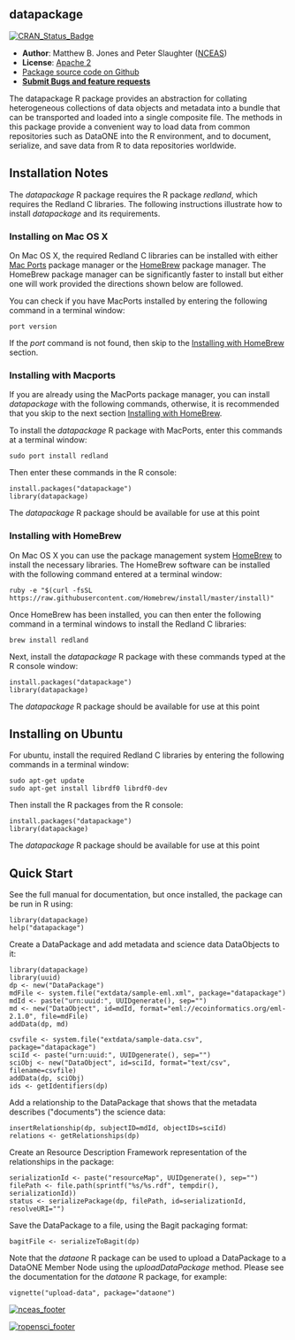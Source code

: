 ## datapackage
[![CRAN_Status_Badge](http://www.r-pkg.org/badges/version/datapackage)](http://cran.r-project.org/web/packages/datapackage)

- **Author**: Matthew B. Jones and Peter Slaughter ([NCEAS](http://www.nceas.ucsb.edu))
- **License**: [Apache 2](http://opensource.org/licenses/Apache-2.0)
- [Package source code on Github](https://github.com/ropensci/datapackage)
- [**Submit Bugs and feature requests**](https://github.com/ropensci/datapackage/issues)

The datapackage R package provides an abstraction for collating 
heterogeneous collections of data objects and metadata into a bundle that can 
be transported and loaded into a single composite file.  The methods in 
this package provide a convenient way to load data from common repositories 
such as DataONE into the R environment, and to document, serialize, and save 
data from R to data repositories worldwide.

## Installation Notes 

The *datapackage* R package requires the R package *redland*,  which requires the Redland C libraries. 
The following instructions illustrate how to install *datapackage* and its requirements.

### Installing on Mac OS X

On Mac OS X, the required Redland C libraries can be installed with either [Mac Ports](https://www.macports.org) package manager
or the [HomeBrew](http://brew.sh) package manager. The HomeBrew package manager can be significantly faster to install
but either one will work provided the directions shown below are followed.

You can check if you have MacPorts installed by entering the following command in a terminal window:

```
port version
```

If the *port* command is not found, then skip to the [Installing with HomeBrew](#homebrew) section.

### Installing with Macports
If you are already using the MacPorts package manager, you can install *datapackage* with the following commands, 
otherwise, it is recommended that you skip to the next section [Installing with HomeBrew](#homebrew). 

To install the *datapackage* R package with MacPorts, enter this commands at a terminal window:
```
sudo port install redland
```

Then enter these commands in the R console:
```
install.packages("datapackage")
library(datapackage)
```

The *datapackage* R package should be available for use at this point

### <a id="homebrew"></a>Installing with HomeBrew
On Mac OS X you can use the package management system [HomeBrew](http://brew.sh) to install the 
necessary libraries. The HomeBrew software can be installed with the following command entered at a terminal window:

```
ruby -e "$(curl -fsSL https://raw.githubusercontent.com/Homebrew/install/master/install)"
```

Once HomeBrew has been installed, you can then enter the following command in a terminal windows to install the Redland C libraries:

```
brew install redland
```

Next, install the *datapackage* R package with these commands typed at the R console window:

```
install.packages("datapackage")
library(datapackage)
```
 
The *datapackage* R package should be available for use at this point

## Installing on Ubuntu

For ubuntu, install the required Redland C libraries by entering the following commands 
in a terminal window:

```
sudo apt-get update
sudo apt-get install librdf0 librdf0-dev
```

Then install the R packages from the R console:

```
install.packages("datapackage")
library(datapackage)
```

The *datapackage* R package should be available for use at this point

## Quick Start

See the full manual for documentation, but once installed, the package can be run in R using:

```
library(datapackage)
help("datapackage")
```

Create a DataPackage and add metadata and science data DataObjects to it:

```
library(datapackage)
library(uuid)
dp <- new("DataPackage")
mdFile <- system.file("extdata/sample-eml.xml", package="datapackage")
mdId <- paste("urn:uuid:", UUIDgenerate(), sep="")
md <- new("DataObject", id=mdId, format="eml://ecoinformatics.org/eml-2.1.0", file=mdFile)
addData(dp, md)

csvfile <- system.file("extdata/sample-data.csv", package="datapackage")
sciId <- paste("urn:uuid:", UUIDgenerate(), sep="")
sciObj <- new("DataObject", id=sciId, format="text/csv", filename=csvfile)
addData(dp, sciObj)
ids <- getIdentifiers(dp)
```

Add a relationship to the DataPackage that shows that the metadata describes ("documents") the science data:

```
insertRelationship(dp, subjectID=mdId, objectIDs=sciId)
relations <- getRelationships(dp)
```  

Create an Resource Description Framework representation of the relationships in the package:

```
serializationId <- paste("resourceMap", UUIDgenerate(), sep="")
filePath <- file.path(sprintf("%s/%s.rdf", tempdir(), serializationId))
status <- serializePackage(dp, filePath, id=serializationId, resolveURI="")
```  
Save the DataPackage to a file, using the Bagit packaging format:

```
bagitFile <- serializeToBagit(dp) 
```

Note that the *dataone* R package can be used to upload a DataPackage to a DataONE Member Node
using the *uploadDataPackage* method. Please see the documentation for the *dataone* R package,
for example:

```
vignette("upload-data", package="dataone")
```

[![nceas_footer](https://www.nceas.ucsb.edu/files/newLogo_0.png)](http://www.nceas.ucsb.edu)

[![ropensci_footer](http://ropensci.org/public_images/github_footer.png)](http://ropensci.org)